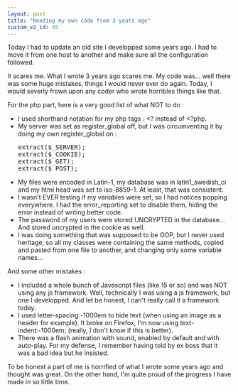 ```yaml
---
layout: post
title: "Reading my own code from 3 years ago"
custom_v2_id: 45
---
```


<p>Today I had to update an old site I developped some years ago. I had to move it from one host to another and make sure all the configuration followed.</p>
<p>It scares me. What I wrote 3 years ago scares me. My code was... well there was some huge mistakes, things I would never ever do again. Today, I would severly frown upon any coder who wrote horribles things like that.</p>
<p>For the php part, here is a very good list of what NOT to do :</p>
<ul>
<li>I used shorthand notation for my php tags : &lt;? instead of &lt;?php.</li>
<li>My server was set as register_global off, but I was circumventing it by doing my own register_global on :<br />
<pre lang="php">extract($_SERVER);<br />extract($_COOKIE);<br />extract($_GET);<br />extract($_POST);</pre>
</li>
<li>My files were encoded in Latin-1, my database was in latin1_swedish_ci and my html head was set to iso-8859-1. At least, that was consistent.</li>
<li>I wasn't EVER testing if my variables were set, so I had notices popping everywhere. I had the error_reporting set to disable them, hiding the error instead of writing better code.</li>
<li>The password of my users were stored UNCRYPTED in the database... And stored uncrypted in the cookie as well.</li>
<li>I was doing something that was supposed to be OOP, but I never used heritage, so all my classes were containing the same methods, copied and pasted from one file to another, and changing only some variable names...</li>
</ul>
<p>And some other mistakes :</p>
<ul>
<li>I included a whole bunch of Javascript files (like 15 or so) and was NOT using any js framework. Well, technically I was using a js framework, but one I developped. And let be honest, I can't really call it a framework today.</li>
<li>I used letter-spacing:-1000em to hide text (when using an image as a header for example). It broke on Firefox, I'm now using text-indent:-1000em; (really, I don't know if this is better).</li>
<li>There was a flash animation with sound, enabled by default and with auto-play. For my defense, I remember having told by ex boss that it was a bad idea but he insisted.</li>
</ul>
<p>To be honest a part of me is horrified of what I wrote some years ago and thought was great. On the other hand, I'm quite proud of the progress I have made in so little time.</p>